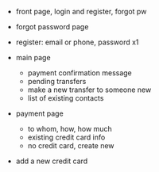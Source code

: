 * front page, login and register, forgot pw
* forgot password page
* register: email or phone, password x1
* main page 
   * payment confirmation message
   * pending transfers
   * make a new transfer to someone new
   * list of existing contacts

* payment page
   * to whom, how, how much
   * existing credit card info
   * no credit card, create new

* add a new credit card